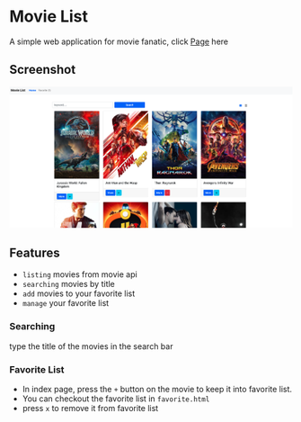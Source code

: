 # Movie List
A simple web application for movie fanatic, click [Page](https://klu0926.github.io/ac-movie-list/) here

## Screenshot
![screenshot](images/screen1.png)

## Features
- `listing` movies from movie api
- `searching` movies by title
- `add` movies to your favorite list
- `manage` your favorite list

### Searching 
type the title of the movies in the search bar

### Favorite List
- In index page, press the `+` button on the movie to keep it into favorite list.
- You can checkout the favorite list in `favorite.html`
- press `x` to remove it from favorite list 